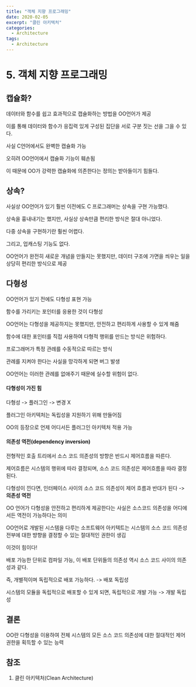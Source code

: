 ```yaml
---
title: "객체 지향 프로그래밍"
date: 2020-02-05
excerpt: "클린 아키텍처"
categories:
  - Architecture
tags:
  - Architecture
---
```


# 5. 객체 지향 프로그래밍

## 캡슐화?

데이터와 함수를 쉽고 효과적으로 캡슐화하는 방법을 OO언어가 제공

이를 통해 데이터와 함수가 응집력 있게 구성된 집단을 서로 구분 짓는 선을 그을 수 있다.



사실 C언어에서도 완벽한 캡슐화 가능

오히려 OO언어에서 캡슐화 기능이 훼손됨

이 때문에 OO가 강력한 캡슐화에 의존한다는 정의는 받아들이기 힘들다.

## 상속?

사실상 OO언어가 있기 훨씬 이전에도 C 프로그래머는 상속을 구현 가능했다.

상속을 흉내내기는 했지만, 사실상 상속만큼 편리한 방식은 절대 아니었다.

다중 상속을 구현하기란 훨씬 어렵다.

그리고, 업캐스팅 기능도 없다.

OO언어가 완전히 새로운 개념을 만들지는 못했지만, 데이터 구조에 가면을 씌우는 일을 상당히 편리한 방식으로 제공

## 다형성

OO언어가 있기 전에도 다형성 표현 가능

함수를 가리키는 포인터를 응용한 것이 다형성

OO언어는 다형성을 제공하지는 못했지만, 안전하고 편리하게 사용할 수 있게 해줌



함수에 대한 포인터를 직접 사용하여 다형적 행위를 만드는 방식은 위험하다.

프로그래머가 특정 관례를 수동적으로 따르는 방식

관례를 지켜야 한다는 사실을 망각하게 되면 버그 발생

OO언어는 이러한 관례를 없애주기 때문에 실수할 위험이 없다.

#### 다형성이 가진 힘

다형성 -> 플러그인 -> 변경 X

플러그인 아키텍처는 독립성을 지원하기 위해 만들어짐

OO의 등장으로 언제 어디서든 플러그인 아키텍처 적용 가능

#### 의존성 역전(dependency inversion)

전형적인 호출 트리에서 소스 코드 의존성의 방향은 반드시 제어흐름을 따른다.

제어흐름은 시스템의 행위에 따라 결정되며, 소스 코드 의존성은 제어흐름을 따라 결정된다.

다형성이 낀다면, 인터페이스 사이의 소스 코드 의존성이 제어 흐름과 반대가 된다 -> **의존성 역전**

OO 언어가 다형성을 안전하고 편리하게 제공한다는 사실은 소스코드 의존성을 어디에서든 역전이 가능하다는 의미

OO언어로 개발된 시스템을 다루는 소프트웨어 아키텍트는 시스템의 소스 코드 의존성 전부에 대한 뱡향을 결정할 수 있는 절대적인 권한이 생김

이것이 힘이다!



배포 가능한 단위로 컴파일 가능, 이 배포 단위들의 의존성 역시 소스 코드 사이의 의존성과 같다.

즉, 개별적이며 독립적으로 배포 가능하다. -> 배포 독립성

시스템의 모듈을 독립적으로 배포할 수 있게 되면, 독립적으로 개발 가능 -> 개발 독립성

## 결론

OO란 다형성을 이용하여 전체 시스템의 모든 소스 코드 의존성에 대한 절대적인 제어 권한을 획득할 수 있는 능력

## 참조

1. 클린 아키텍처(Clean Architecture)